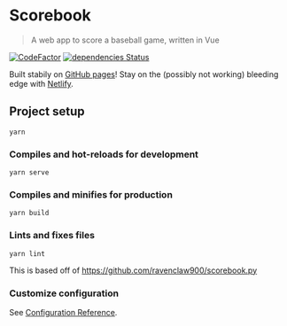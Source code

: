 # Scorebook

> A web app to score a baseball game, written in Vue

[![CodeFactor](https://www.codefactor.io/repository/github/ravenclaw900/baseball-scorebook/badge)](https://www.codefactor.io/repository/github/ravenclaw900/baseball-scorebook)
[![dependencies Status](https://status.david-dm.org/gh/ravenclaw900/baseball-scorebook.svg)](https://david-dm.org/ravenclaw900/baseball-scorebook)

Built stabily on [GitHub pages](https://ravenclaw900.github.io/baseball-scorebook)!
Stay on the (possibly not working) bleeding edge with [Netlify](https://scorebook-baseball-vuejs.netlify.app).

## Project setup
```
yarn
```

### Compiles and hot-reloads for development
```
yarn serve
```

### Compiles and minifies for production
```
yarn build
```

### Lints and fixes files
```
yarn lint
```

This is based off of https://github.com/ravenclaw900/scorebook.py

### Customize configuration
See [Configuration Reference](https://cli.vuejs.org/config/).
